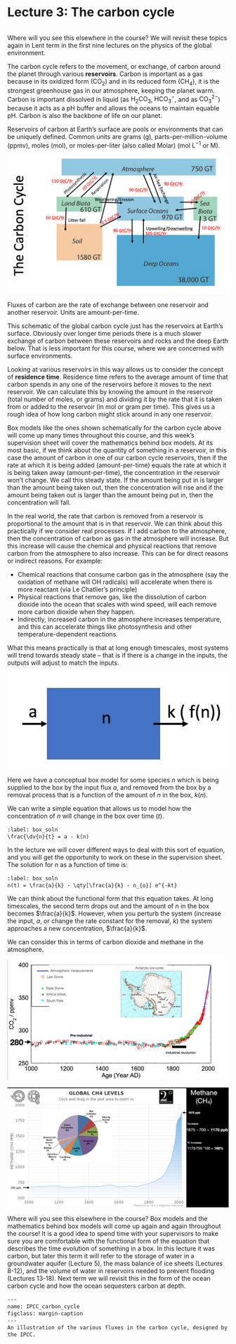 # Lecture 3: The carbon cycle 

```{rubric} Residence time, reservoirs, flux, and steady State 
```

Where will you see this elsewhere in the course? We will revisit these topics again in Lent term in the first nine lectures on the physics of the global environment.

The carbon cycle refers to the movement, or exchange, of carbon around the planet through various **reservoirs**.
Carbon is important as a gas because in its oxidized form ($\mathrm{CO_2}$) and in its reduced form ($\mathrm{CH_4}$), it is the strongest greenhouse gas in our atmosphere, keeping the planet warm.
Carbon is important dissolved in liquid (as $\mathrm{H_2CO_3}$, $\mathrm{HCO_3^-}$, and as $\mathrm{CO_3^{2-}}$) because it acts as a pH buffer and allows the oceans to maintain equable pH.
Carbon is also the backbone of life on our planet.

Reservoirs of carbon at Earth’s surface are pools or environments that can be uniquely defined.
Common units are grams ($\mathrm{g}$), parts-per-million-volume ($\mathrm{ppmv}$), moles ($\mathrm{mol}$), or moles-per-liter (also called Molar) ($\mathrm{mol \ L^{-1}}$ or $\mathrm{M}$).

![figure1](figures/figure1.png)

Fluxes of carbon are the rate of exchange between one reservoir and another reservoir. Units are amount-per-time.

This schematic of the global carbon cycle just has the reservoirs at Earth’s surface.
Obviously over longer time periods there is a much slower exchange of carbon between these reservoirs and rocks and the deep Earth below. 
That is less important for this course, where we are concerned with surface environments.

Looking at various reservoirs in this way allows us to consider the concept of **residence time**.
Residence time refers to the average amount of time that carbon spends in any one of the reservoirs before it moves to the next reservoir.
We can calculate this by knowing the amount in the reservoir (total number of moles, or grams) and dividing it by the rate that it is taken from or added to the reservoir (in mol or gram per time).
This gives us a rough idea of how long carbon might stick around in any one reservoir.

Box models like the ones shown schematically for the carbon cycle above will come up many times throughout this course, and this week’s supervision sheet will cover the mathematics behind box models.
At its most basic, if we think about the quantity of something in a reservoir, in this case the amount of carbon in one of our carbon cycle reservoirs, then if the rate at which it is being added (amount-per-time) equals the rate at which it is being taken away (amount-per-time), the concentration in the reservoir won’t change.
We call this steady state.
If the amount being put in is larger than the amount being taken out, then the concentration will rise and if the amount being taken out is larger than the amount being put in, then the concentration will fall.

In the real world, the rate that carbon is removed from a reservoir is proportional to the amount that is in that reservoir.
We can think about this practically if we consider real processes.
If I add carbon to the atmosphere, then the concentration of carbon as gas in the atmosphere will increase.
But this increase will cause the chemical and physical reactions that remove carbon from the atmosphere to also increase.
This can be for direct reasons or indirect reasons.
For example:

- Chemical reactions that consume carbon gas in the atmosphere (say the oxidation of methane will $\mathrm{OH}$ radicals) will accelerate when there is more reactant (via Le Chatlier’s principle)
- Physical reactions that remove gas, like the dissolution of carbon dioxide into the ocean that scales with wind speed, will each remove more carbon dioxide when they happen.
- Indirectly, increased carbon in the atmosphere increases temperature, and this can accelerate things like photosynthesis and other temperature-dependent reactions.

What this means practically is that at long enough timescales, most systems will trend towards steady state –
that is if there is a change in the inputs, the outputs will adjust to match the inputs.

![figure5](figures/figure2.png)

Here we have a conceptual box model for some species $n$ which is being supplied to the box by the input flux $a$,
and removed from the box by a removal process that is a function of the amount of $n$ in the box, $k(n)$.

We can write a simple equation that allows us to model how the concentration of $n$ will change in the box over time ($t$).

```{math}
:label: box_soln
\frac{\dv{n}{t} = a - k(n)
```

In the lecture we will cover different ways to deal with this sort of equation, and you will get the opportunity to work on these in the supervision sheet.
The solution for $n$ as a function of time is:

```{math}
:label: box_soln
n(t) = \frac{a}{k} - \qty[\frac{a}{k} - n_{o}] e^{-kt}
```

We can think about the functional form that this equation takes.
At long timescales, the second term drops out and the amount of $n$ in the box becomes $\frac{a}{k}$.
However, when you perturb the system (increase the input, $a$, or change the rate constant for the removal, $k$) the system approaches a new concentration, $\frac{a}{k}$.

We can consider this in terms of carbon dioxide and methane in the atmosphere.

![figure6](figures/figure3.png)

![figure7](figures/figure4.png)

Where will you see this elsewhere in the course?
Box models and the mathematics behind box models will come up again and again throughout the course!
It is a good idea to spend time with your supervisors to make sure you are comfortable with the functional form of the equation that describes the time evolution of something in a box.
In this lecture it was carbon, but later this term it will refer to the storage of water in a groundwater aquifer (Lecture 5),
the mass balance of ice sheets (Lectures 8-12), and the volume of water in reservoirs needed to prevent flooding (Lectures 13-18).
Next term we will revisit this in the form of the ocean carbon cycle and how the ocean sequesters carbon at depth.


```{figure} ./figures/figure5.png
---
name: IPCC_carbon_cycle
figclass: margin-caption
---
An illustration of the various fluxes in the carbon cycle, designed by the IPCC.
```
